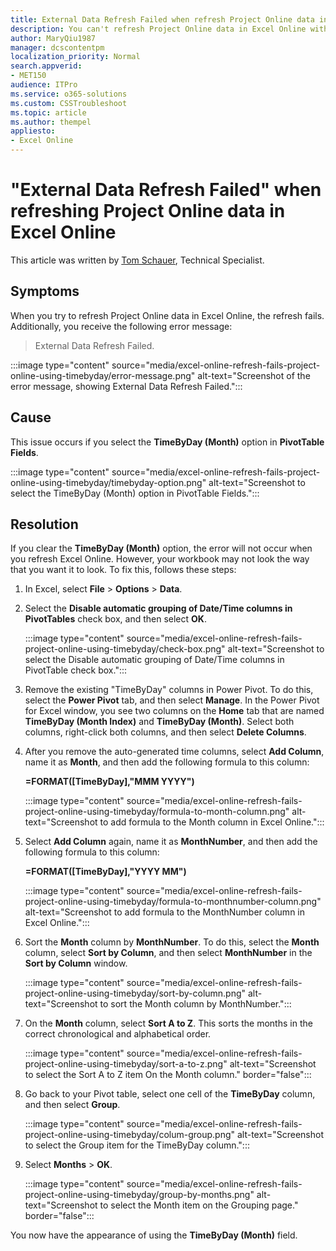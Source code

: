 ```yaml
---
title: External Data Refresh Failed when refresh Project Online data in Excel Online
description: You can't refresh Project Online data in Excel Online with an "External Data Refresh Failed" error message. 
author: MaryQiu1987
manager: dcscontentpm
localization_priority: Normal
search.appverid: 
- MET150
audience: ITPro
ms.service: o365-solutions
ms.custom: CSSTroubleshoot
ms.topic: article
ms.author: thempel
appliesto:
- Excel Online
---
```


# "External Data Refresh Failed" when refreshing Project Online data in Excel Online

This article was written by [Tom Schauer](https://social.technet.microsoft.com/profile/Tom+Schauer+-+MSFT), Technical Specialist.

## Symptoms

When you try to refresh Project Online data in Excel Online, the refresh fails. Additionally, you receive the following error message:

> External Data Refresh Failed.

:::image type="content" source="media/excel-online-refresh-fails-project-online-using-timebyday/error-message.png" alt-text="Screenshot of the error message, showing External Data Refresh Failed.":::

## Cause

This issue occurs if you select the **TimeByDay (Month)** option in **PivotTable Fields**.

:::image type="content" source="media/excel-online-refresh-fails-project-online-using-timebyday/timebyday-option.png" alt-text="Screenshot to select the TimeByDay (Month) option in PivotTable Fields.":::

## Resolution

If you clear the **TimeByDay (Month)** option, the error will not occur when you refresh Excel Online. However, your workbook may not look the way that you want it to look. To fix this, follows these steps:

1. In Excel, select **File** > **Options** > **Data**.
1. Select the **Disable automatic grouping of Date/Time columns in PivotTables** check box, and then select **OK**.

   :::image type="content" source="media/excel-online-refresh-fails-project-online-using-timebyday/check-box.png" alt-text="Screenshot to select the Disable automatic grouping of Date/Time columns in PivotTable check box.":::

1. Remove the existing "TimeByDay" columns in Power Pivot. To do this, select the **Power Pivot** tab, and then select **Manage**. In the Power Pivot for Excel window, you see two columns on the **Home** tab that are named **TimeByDay (Month Index)** and **TimeByDay (Month)**. Select both columns, right-click both columns, and then select **Delete Columns**.
1. After you remove the auto-generated time columns, select **Add Column**, name it as **Month**, and then add the following formula to this column:

   **=FORMAT([TimeByDay],"MMM YYYY")**

   :::image type="content" source="media/excel-online-refresh-fails-project-online-using-timebyday/formula-to-month-column.png" alt-text="Screenshot to add formula to the Month column in Excel Online.":::

1. Select **Add Column** again, name it as **MonthNumber**, and then add the following formula to this column:

   **=FORMAT([TimeByDay],"YYYY MM")**

   :::image type="content" source="media/excel-online-refresh-fails-project-online-using-timebyday/formula-to-monthnumber-column.png" alt-text="Screenshot to add formula to the MonthNumber column in Excel Online.":::

1. Sort the **Month** column by **MonthNumber**. To do this, select the **Month** column, select **Sort by Column**, and then select **MonthNumber** in the **Sort by Column** window.

   :::image type="content" source="media/excel-online-refresh-fails-project-online-using-timebyday/sort-by-column.png" alt-text="Screenshot to sort the Month column by MonthNumber.":::

1. On the **Month** column, select **Sort A to Z**. This sorts the months in the correct chronological and alphabetical order.

   :::image type="content" source="media/excel-online-refresh-fails-project-online-using-timebyday/sort-a-to-z.png" alt-text="Screenshot to select the Sort A to Z item On the Month column." border="false":::

1. Go back to your Pivot table, select one cell of the **TimeByDay** column, and then select **Group**.

   :::image type="content" source="media/excel-online-refresh-fails-project-online-using-timebyday/colum-group.png" alt-text="Screenshot to select the Group item for the TimeByDay column.":::

1. Select **Months** > **OK**.

   :::image type="content" source="media/excel-online-refresh-fails-project-online-using-timebyday/group-by-months.png" alt-text="Screenshot to select the Month item on the Grouping page." border="false":::

You now have the appearance of using the **TimeByDay (Month)** field.